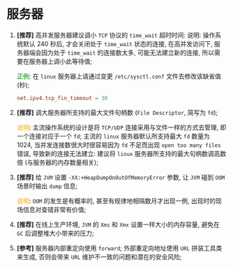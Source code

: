 # 服务器

1. **[推荐]** 高并发服务器建议调小 `TCP` 协议的 `time_wait` 超时时间: 说明: 操作系统默认 240 秒后, 才会关闭处于 `time_wait` 状态的连接, 在高并发访问下, 服务器端会因为处于 `time_wait` 的连接数太多, 可能无法建立新的连接, 所以需要在服务器上调小此等待值;

    <span style="color:green">正例</span>: 在 `linux` 服务器上请通过变更 `/etc/sysctl.conf` 文件去修改该缺省值 (秒);

    ```conf
    net.ipv4.tcp_fin_timeout = 30
    ```

1. **[推荐]** 调大服务器所支持的最大文件句柄数 (`File Descriptor`, 简写为 `fd`);

    <span style="color:orange">说明</span>: 主流操作系统的设计是将 `TCP/UDP` 连接采用与文件一样的方式去管理, 即一个连接对应于一个 `fd`; 主流的 `linux` 服务器默认所支持最大 `fd` 数量为 1024, 当并发连接数很大时很容易因为 `fd` 不足而出现 `open too many files` 错误, 导致新的连接无法建立: 建议将 `linux` 服务器所支持的最大句柄数调高数倍 (与服务器的内存数量相关);

1. **[推荐]** 给 `JVM` 设置 `-XX:+HeapDumpOnOutOfMemoryError` 参数, 让 `JVM` 碰到 `OOM` 场景时输出 `dump` 信息;

    <span style="color:orange">说明</span>: `OOM` 的发生是有概率的, 甚至有规律地相隔数月才出现一例, 出现时的现场信息对查错非常有价值;

1. **[推荐]** 在线上生产环境, `JVM` 的 `Xms` 和 `Xmx` 设置一样大小的内存容量, 避免在 `GC` 后调整堆大小带来的压力;

1. **[参考]** 服务器内部重定向使用 `forward`; 外部重定向地址使用 `URL` 拼装工具类来生成, 否则会带来 `URL` 维护不一致的问题和潜在的安全风险;
